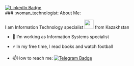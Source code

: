 <div id="badges">
  <a href="your-linkedin-URL">
    <img src="https://img.shields.io/badge/LinkedIn-blue?style=for-the-badge&logo=linkedin&logoColor=white" alt="LinkedIn Badge"/>
  </a>
</div>
### :woman_technologist: About Me:

I am Information Technology specialist <img src="https://media.giphy.com/media/WUlplcMpOCEmTGBtBW/giphy.gif" width="30"> from Kazakhstan
- :telescope: I’m working as Information Systems specialist 

- :zap: In my free time, I read books and watch football

- :mailbox:How to reach me: [![Telegram Badge](https://img.shields.io/badge/-your-username-blue?style=flat&logo=Telegram&logoColor=white)](t.me/olzhing)

